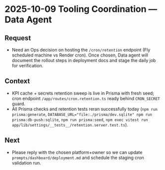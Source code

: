 # 2025-10-09 Tooling Coordination — Data Agent

## Request
- Need an Ops decision on hosting the `/cron/retention` endpoint (Fly scheduled machine vs Render cron). Once chosen, Data agent will document the rollout steps in deployment docs and stage the daily job for verification.

## Context
- KPI cache + secrets retention sweep is live in Prisma with fresh seed; cron endpoint `/app/routes/cron.retention.ts` ready behind `CRON_SECRET` guard.
- All Prisma checks and retention tests reran successfully today (`npm run prisma:generate`, `DATABASE_URL="file:./prisma/dev.sqlite" npm run prisma:db-push:sqlite`, `npm run prisma:seed`, `npm exec vitest run app/lib/settings/__tests__/retention.server.test.ts`).

## Next
- Please reply with the chosen platform+owner so we can update `prompts/dashboard/deployment.md` and schedule the staging cron validation run.
